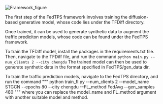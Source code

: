 ![Framework_figure](https://github.com/user-attachments/assets/32d6899f-59e6-4d09-a2f3-aae68bbe9349)

The first step of the FedTPS framework involves training the diffusion-based generative model, whose code lies under the TFDiff directory. 

Once trained, it can be used to generate synthetic data to augment the traffic prediciton models, whose code can be found under the FedTPS framework. 


To train the TFDiff model, install the packages in the requirements.txt file. Then, navigate to the TFDiff file, and run the command
``
python main.py --num_clients 2 --city chengdu
``
The trained model can then be used to generate synthetic data in the format specified in FedTPS/gen_data dir. 

To train the traffic prediction models, navigate to the FedTPS directory, and run the command
"""
python train_fl.py --num_clients 2 --model_name STGCN --epochs 80 --city chengdu --FL_method FedAvg --gen_samples 480
"""
where you can replace the model_name and FL_method argument with another suitable model and method. 
